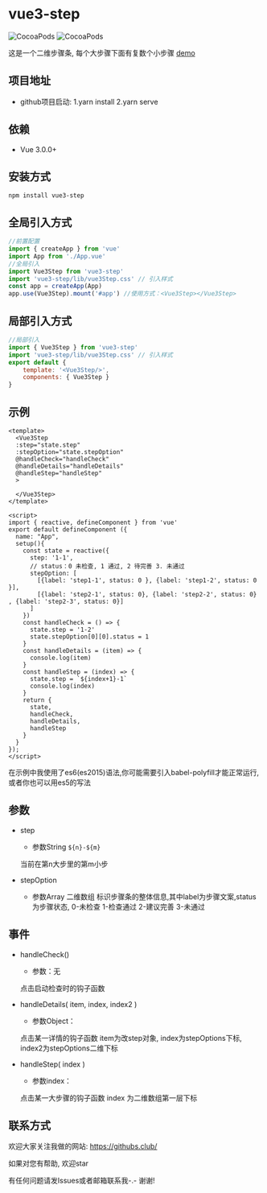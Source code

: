 # vue3-step

![CocoaPods](https://img.shields.io/npm/dt/vue3-step.svg)
![CocoaPods](https://img.shields.io/npm/v/vue3-step.svg)


这是一个二维步骤条, 每个大步骤下面有复数个小步骤
[demo](https://githubs.club/vue3-step/)

## 项目地址

<!-- - github : https://github.com/sugdove/vue3-step -->

- github项目启动: 1.yarn install 2.yarn serve

## 依赖
- Vue 3.0.0+

## 安装方式
```
npm install vue3-step
```

## 全局引入方式
```javascript
//前置配置
import { createApp } from 'vue'
import App from './App.vue'
//全局引入
import Vue3Step from 'vue3-step' 
import 'vue3-step/lib/vue3Step.css' // 引入样式
const app = createApp(App)
app.use(Vue3Step).mount('#app') //使用方式：<Vue3Step></Vue3Step>
```
## 局部引入方式
```javascript
//局部引入
import { Vue3Step } from 'vue3-step'
import 'vue3-step/lib/vue3Step.css' // 引入样式
export default {
    template: '<Vue3Step/>',
    components: { Vue3Step }
}
```

## 示例
```vue
<template>
  <Vue3Step
  :step="state.step"
  :stepOption="state.stepOption"
  @handleCheck="handleCheck"
  @handleDetails="handleDetails"
  @handleStep="handleStep"
  >

  </Vue3Step>
</template>

<script>
import { reactive, defineComponent } from 'vue'
export default defineComponent ({
  name: "App",
  setup(){
    const state = reactive({
      step: '1-1',
      // status：0 未检查, 1 通过, 2 待完善 3. 未通过
      stepOption: [
        [{label: 'step1-1', status: 0 }, {label: 'step1-2', status: 0 }],
        [{label: 'step2-1', status: 0}, {label: 'step2-2', status: 0} , {label: 'step2-3', status: 0}]
      ]
    })
    const handleCheck = () => {
      state.step = '1-2'
      state.stepOption[0][0].status = 1
    }
    const handleDetails = (item) => {
      console.log(item)
    }
    const handleStep = (index) => {
      state.step = `${index+1}-1`
      console.log(index)
    }
    return {
      state,
      handleCheck,
      handleDetails,
      handleStep
    }
  }
});
</script>

```

在示例中我使用了es6(es2015)语法,你可能需要引入babel-polyfill才能正常运行,或者你也可以用es5的写法

## 参数

- step

    - 参数String `${n}-${m}` 
    
    当前在第n大步里的第m小步

- stepOption
    - 参数Array 二维数组
      标识步骤条的整体信息,其中label为步骤文案,status为步骤状态, 0-未检查 1-检查通过 2-建议完善 3-未通过

## 事件

- handleCheck()
    
    - 参数：无

    点击启动检查时的钩子函数
    
- handleDetails( item, index, index2 )

    - 参数Object：
    
    点击某一详情的钩子函数 item为改step对象, index为stepOptions下标, index2为stepOptions二维下标

- handleStep( index )

    - 参数index：
    
    点击某一大步骤的钩子函数 index 为二维数组第一层下标
    
## 联系方式

欢迎大家关注我做的网站: https://githubs.club/

如果对您有帮助, 欢迎star

有任何问题请发Issues或者邮箱联系我-.-  谢谢!